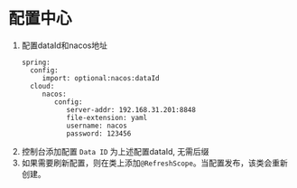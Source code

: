 # 配置中心
1. 配置dataId和nacos地址
    ```
   spring:
      config:
         import: optional:nacos:dataId
      cloud:
         nacos:
            config:
               server-addr: 192.168.31.201:8848
               file-extension: yaml
               username: nacos
               password: 123456
   ```
2. 控制台添加配置 `Data ID` 为上述配置dataId, 无需后缀
3. 如果需要刷新配置，则在类上添加`@RefreshScope`。当配置发布，该类会重新创建。